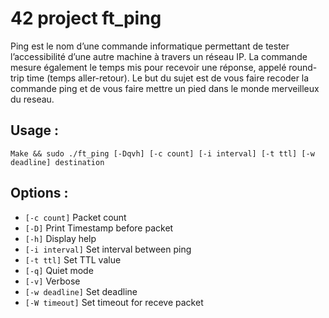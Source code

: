 # 42 project ft_ping

Ping est le nom d’une commande informatique permettant de tester l’accessibilité
d’une autre machine à travers un réseau IP. La commande mesure également le temps
mis pour recevoir une réponse, appelé round-trip time (temps aller-retour).
Le but du sujet est de vous faire recoder la commande ping et de vous faire mettre
un pied dans le monde merveilleux du reseau.

## Usage :
```
Make && sudo ./ft_ping [-Dqvh] [-c count] [-i interval] [-t ttl] [-w deadline] destination
```
## Options :

* `[-c count]` Packet count
* `[-D]` Print Timestamp before packet
* `[-h]` Display help
* `[-i interval]` Set interval between ping
* `[-t ttl]` Set TTL value
* `[-q]` Quiet mode
* `[-v]` Verbose
* `[-w deadline]` Set deadline
* `[-W timeout]` Set timeout for receve packet
